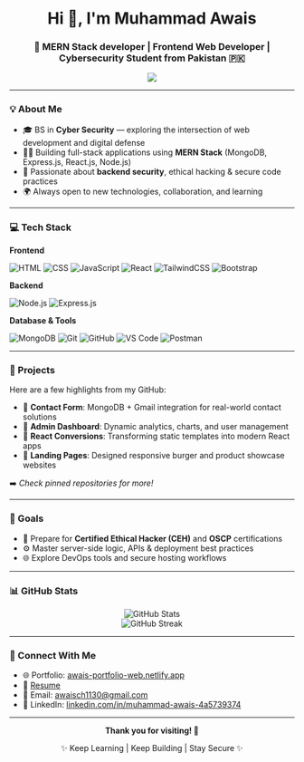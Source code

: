 <h1 align="center">Hi 👋, I'm Muhammad Awais</h1>
<h3 align="center">🚀 MERN Stack developer | Frontend Web Developer |  Cybersecurity Student from Pakistan 🇵🇰</h3>

<p align="center">
  <img src="https://readme-typing-svg.demolab.com/?lines=MERN+Stack+Developer;Cybersecurity+Enthusiast;Clean+Code+Advocate;Always+Learning+and+Building&center=true&width=500&height=45&color=0AE98C&vCenter=true&pause=1000&size=20" />
</p>

---

### 💡 About Me

* 🎓 BS in **Cyber Security** — exploring the intersection of web development and digital defense
* 👨‍💻 Building full-stack applications using **MERN Stack** (MongoDB, Express.js, React.js, Node.js)
* 🔐 Passionate about **backend security**, ethical hacking & secure code practices
* 🌍 Always open to new technologies, collaboration, and learning

---

### 💻 Tech Stack

**Frontend**

![HTML](https://img.shields.io/badge/-HTML5-E34F26?logo=html5\&logoColor=white\&style=flat-square)
![CSS](https://img.shields.io/badge/-CSS3-1572B6?logo=css3\&logoColor=white\&style=flat-square)
![JavaScript](https://img.shields.io/badge/-JavaScript-F7DF1E?logo=javascript\&logoColor=black\&style=flat-square)
![React](https://img.shields.io/badge/-React-61DAFB?logo=react\&logoColor=black\&style=flat-square)
![TailwindCSS](https://img.shields.io/badge/-TailwindCSS-06B6D4?logo=tailwind-css\&logoColor=white\&style=flat-square)
![Bootstrap](https://img.shields.io/badge/-Bootstrap-7952B3?logo=bootstrap\&logoColor=white\&style=flat-square)

**Backend**

![Node.js](https://img.shields.io/badge/-Node.js-339933?logo=node.js\&logoColor=white\&style=flat-square)
![Express.js](https://img.shields.io/badge/-Express.js-000000?logo=express\&logoColor=white\&style=flat-square)

**Database & Tools**

![MongoDB](https://img.shields.io/badge/-MongoDB-47A248?logo=mongodb\&logoColor=white\&style=flat-square)
![Git](https://img.shields.io/badge/-Git-F05032?logo=git\&logoColor=white\&style=flat-square)
![GitHub](https://img.shields.io/badge/-GitHub-181717?logo=github\&logoColor=white\&style=flat-square)
![VS Code](https://img.shields.io/badge/-VSCode-007ACC?logo=visual-studio-code\&logoColor=white\&style=flat-square)
![Postman](https://img.shields.io/badge/-Postman-FF6C37?logo=postman\&logoColor=white\&style=flat-square)

---

### 📂 Projects

Here are a few highlights from my GitHub:

* 🔹 **Contact Form**: MongoDB + Gmail integration for real-world contact solutions
* 🔹 **Admin Dashboard**: Dynamic analytics, charts, and user management
* 🔹 **React Conversions**: Transforming static templates into modern React apps
* 🔹 **Landing Pages**: Designed responsive burger and product showcase websites

➡️ *Check pinned repositories for more!*

---

### 🎯 Goals

* 🧠 Prepare for **Certified Ethical Hacker (CEH)** and **OSCP** certifications
* ⚙️ Master server-side logic, APIs & deployment best practices
* 🌐 Explore DevOps tools and secure hosting workflows

---

### 📊 GitHub Stats

<p align="center">
  <img src="https://github-readme-stats.vercel.app/api?username=Muhammad-Awais123&show_icons=true&theme=radical" alt="GitHub Stats" />
  <br />
  <img src="https://github-readme-streak-stats.herokuapp.com?user=Muhammad-Awais123&theme=radical" alt="GitHub Streak" />
</p>

---

### 🤝 Connect With Me

* 🌐 Portfolio: [awais-portfolio-web.netlify.app](https://awais-portfolio-web.netlify.app)
* 📄 [Resume](https://drive.google.com/file/d/1aCBvZNQ0Nb-3zDLo5A0Ba7LPU7YrPHv5/view?usp=drivesdk)
* 💬 Email: [awaisch1130@gmail.com](mailto:awaisch1130@gmail.com)
* 🔗 LinkedIn: [linkedin.com/in/muhammad-awais-4a5739374](https://www.linkedin.com/in/muhammad-awais-4a5739374)

---

<p align="center"><b>Thank you for visiting! 🙏</b></p>
<p align="center">✨ Keep Learning | Keep Building | Stay Secure ✨</p>
